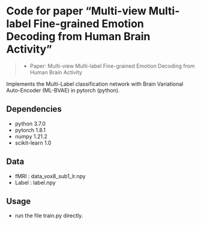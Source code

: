# Code for paper “Multi-view Multi-label Fine-grained Emotion Decoding from Human Brain Activity”
> - Paper: Multi-view Multi-label Fine-grained Emotion Decoding from Human Brain Activity

Implements the  Multi-Label classification network with Brain Variational Auto-Encoder (ML-BVAE) in pytorch (python).

## Dependencies
- python 3.7.0
- pytorch 1.8.1
- numpy 1.21.2
- scikit-learn 1.0

## Data

- fMRI :  data_vox8_sub1_lr.npy
- Label :  label.npy

## Usage

- run the file train.py directly. 
